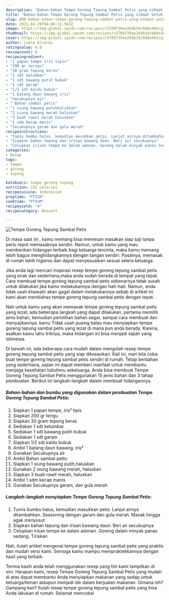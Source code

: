```yaml
---
description: "Bahan-bahan Tempe Goreng Tepung Sambal Petis yang nikmat Untuk Jualan"
title: "Bahan-bahan Tempe Goreng Tepung Sambal Petis yang nikmat Untuk Jualan"
slug: 888-bahan-bahan-tempe-goreng-tepung-sambal-petis-yang-nikmat-untuk-jualan
date: 2021-04-29T04:06:21.943Z
image: https://img-global.cpcdn.com/recipes/c5789739ee26db3d/680x482cq70/tempe-goreng-tepung-sambal-petis-foto-resep-utama.jpg
thumbnail: https://img-global.cpcdn.com/recipes/c5789739ee26db3d/680x482cq70/tempe-goreng-tepung-sambal-petis-foto-resep-utama.jpg
cover: https://img-global.cpcdn.com/recipes/c5789739ee26db3d/680x482cq70/tempe-goreng-tepung-sambal-petis-foto-resep-utama.jpg
author: Leona Alvarez
ratingvalue: 4.8
reviewcount: 6
recipeingredient:
- "1 papan tempe iris tipis"
- "200 gr terigu"
- "30 gram tepung beras"
- "1 sdt ketumbar"
- "1 sdt bawang putih bubuk"
- "1 sdt garam"
- "1/2 sdt kaldu bubuk"
- "1 batang daun bawang iris"
- "Secukupnya air"
- " Bahan sambal petis"
- "1 siung bawang putihhaluskan"
- "2 siung bawang merah haluskan"
- "3 buah rawit merah haluskan"
- "1 sdm kecap manis"
- "Secukupnya garam dan gula merah"
recipeinstructions:
- "Tumis bumbu halus, kemudian masukkan petis. Lanjut airnya ditambahkan. Seasoning dengan garam dan gula merah. Masak hingga agak menyusut"
- "Siapkan bahan tepung dan irisan bawang daun. Beri air secukupnya"
- "Celupkan irisan tempe ke dalam adonan. Goreng dalam minyak panas sedang. Tiriskan"
categories:
- Resep
tags:
- tempe
- goreng
- tepung

katakunci: tempe goreng tepung 
nutrition: 232 calories
recipecuisine: Indonesian
preptime: "PT31M"
cooktime: "PT43M"
recipeyield: "4"
recipecategory: Dessert

---
```



![Tempe Goreng Tepung Sambal Petis](https://img-global.cpcdn.com/recipes/c5789739ee26db3d/680x482cq70/tempe-goreng-tepung-sambal-petis-foto-resep-utama.jpg)

Di masa  saat ini , kamu memang bisa memesan masakan siap saji tanpa perlu repot memasaknya sendiri. Namun, untuk kamu yang mau memberikan hidangan terbaik bagi keluarga tercinta, maka kamu memang lebih bagus menghidangkannya dengan tangan sendiri. Pasalnya, memasak di rumah lebih higienis dan dapat menyesuaikan sesuai selera keluarga.

Jika anda lagi mencari inspirasi resep tempe goreng tepung sambal petis yang enak dan sederhana,maka anda sudah berada di tempat yang tepat. Cara membuat tempe goreng tepung sambal petis  sebenarnya tidak susah untuk dilakukan jika kamu melakukannya dengan hati-hati. Namun, anda tidak usah khawatir akan gagal dalam melakukannya 
sebab di artikel ini kami akan membahas tempe goreng tepung sambal petis dengan tepat.  



Nah untuk kamu yang akan memasak tempe goreng tepung sambal petis yang lezat, ada beberapa langkah yang dapat dilakukan, pertama memilih jenis bahan, kemudian pemilihan bahan segar, sampai cara membuat dan menyajikannya. kamu Tidak usah pusing kalau mau menyiapkan tempe goreng tepung sambal petis yang lezat di mana pun anda berada. Karena, asalkan kamu  tahu triknya, maka hidangan ini bisa menjadi sajian yang istimewa.

Di bawah ini, ada beberapa cara mudah dalam mengolah resep tempe goreng tepung sambal petis yang siap dikreasikan. Kali ini, mari kita coba buat tempe goreng tepung sambal petis sendiri di rumah. Tetap berbahan yang sederhana, sajian ini dapat memberi manfaat untuk membantu menjaga kesehatan tubuhmu sekeluarga. Anda bisa membuat Tempe Goreng Tepung Sambal Petis menggunakan 15 jenis bahan dan 3 tahap pembuatan. Berikut ini langkah-langkah dalam membuat hidangannya.

<!--inarticleads1-->

##### Bahan-bahan dan bumbu yang digunakan dalam pembuatan Tempe Goreng Tepung Sambal Petis:

1. Siapkan 1 papan tempe, iris² tipis
1. Siapkan 200 gr terigu
1. Siapkan 30 gram tepung beras
1. Sediakan 1 sdt ketumbar
1. Sediakan 1 sdt bawang putih bubuk
1. Sediakan 1 sdt garam
1. Siapkan 1/2 sdt kaldu bubuk
1. Ambil 1 batang daun bawang, iris²
1. Gunakan Secukupnya air
1. Ambil  Bahan sambal petis:
1. Siapkan 1 siung bawang putih,haluskan
1. Gunakan 2 siung bawang merah, haluskan
1. Siapkan 3 buah rawit merah, haluskan
1. Ambil 1 sdm kecap manis
1. Gunakan Secukupnya garam, dan gula merah




<!--inarticleads2-->

##### Langkah-langkah menyiapkan Tempe Goreng Tepung Sambal Petis:

1. Tumis bumbu halus, kemudian masukkan petis. Lanjut airnya ditambahkan. Seasoning dengan garam dan gula merah. Masak hingga agak menyusut
1. Siapkan bahan tepung dan irisan bawang daun. Beri air secukupnya
1. Celupkan irisan tempe ke dalam adonan. Goreng dalam minyak panas sedang. Tiriskan




Nah, itulah artikel mengenai  tempe goreng tepung sambal petis  yang praktis dan mudah versi kami. Semoga kamu mampu mempraktekkannya dengan hasil yang terbaik. 

Terima kasih anda telah menggunakan resep yang tim kami tampilkan di sini. Harapan kami, resep  Tempe Goreng Tepung Sambal Petis yang mudah di atas dapat membantu Anda menyiapkan makanan yang sedap untuk keluarga/teman ataupun menjadi ide dalam berjualan makanan. Gimana nih? Gampang kan? Itulah resep tempe goreng tepung sambal petis yang bisa Anda lakukan di rumah. Selamat mencoba!

